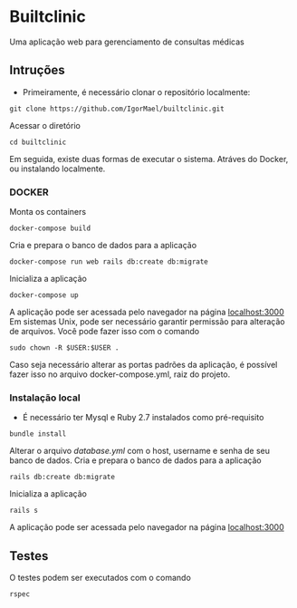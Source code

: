 # Builtclinic

Uma aplicação web para gerenciamento de consultas médicas

## Intruções

- Primeiramente, é necessário clonar o repositório localmente:
```shell
git clone https://github.com/IgorMael/builtclinic.git
```
Acessar o diretório
```shell
cd builtclinic
```
Em seguida, existe duas formas de executar o sistema. Atráves do Docker, ou instalando localmente.

### DOCKER


Monta os containers
```shell
docker-compose build
```
Cria e prepara o banco de dados para a aplicação
```shell
docker-compose run web rails db:create db:migrate
```

Inicializa a aplicação
```shell
docker-compose up
```
A aplicação pode ser acessada pelo navegador na página [localhost:3000](http://localhost:3000)
Em sistemas Unix, pode ser necessário garantir permissão para alteração de arquivos. Você pode fazer isso com o comando
```shell
sudo chown -R $USER:$USER .
```

Caso seja necessário alterar as portas padrões da aplicação, é possível fazer isso no arquivo docker-compose.yml, raiz do projeto.

### Instalação local
* É necessário ter Mysql e Ruby 2.7 instalados como pré-requisito
```shell
bundle install
```

Alterar o arquivo *database.yml* com o host, username e senha de seu banco de dados.
Cria e prepara o banco de dados para a aplicação
```shell
rails db:create db:migrate
```

Inicializa a aplicação
```shell
rails s
```
A aplicação pode ser acessada pelo navegador na página [localhost:3000](http://localhost:3000)

## Testes
O testes podem ser executados com o comando
```shell
rspec
```
